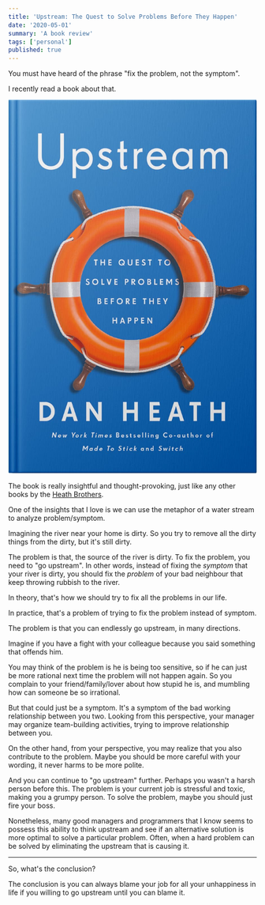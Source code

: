 ```yaml
---
title: 'Upstream: The Quest to Solve Problems Before They Happen'
date: '2020-05-01'
summary: 'A book review'
tags: ['personal']
published: true
---
```


You must have heard of the phrase "fix the problem, not the symptom".

I recently read a book about that.

![Upstream Book](upstream-book.jpg)

The book is really insightful and thought-provoking, just like any other books by the [Heath Brothers](https://heathbrothers.com/).

One of the insights that I love is we can use the metaphor of a water stream to analyze problem/symptom.

Imagining the river near your home is dirty. So you try to remove all the dirty things from the dirty, but it's still dirty.

The problem is that, the source of the river is dirty. To fix the problem, you need to "go upstream". In other words, instead of fixing the _symptom_ that your river is dirty, you should fix the _problem_ of your bad neighbour that keep throwing rubbish to the river.

In theory, that's how we should try to fix all the problems in our life.

In practice, that's a problem of trying to fix the problem instead of symptom.

The problem is that you can endlessly go upstream, in many directions.

Imagine if you have a fight with your colleague because you said something that offends him.

You may think of the problem is he is being too sensitive, so if he can just be more rational next time the problem will not happen again. So you complain to your friend/family/lover about how stupid he is, and mumbling how can someone be so irrational.

But that could just be a symptom. It's a symptom of the bad working relationship between you two. Looking from this perspective, your manager may organize team-building activities, trying to improve relationship between you.

On the other hand, from your perspective, you may realize that you also contribute to the problem. Maybe you should be more careful with your wording, it never harms to be more polite.

And you can continue to "go upstream" further. Perhaps you wasn't a harsh person before this. The problem is your current job is stressful and toxic, making you a grumpy person. To solve the problem, maybe you should just fire your boss.

Nonetheless, many good managers and programmers that I know seems to possess this ability to think upstream and see if an alternative solution is more optimal to solve a particular problem. Often, when a hard problem can be solved by eliminating the upstream that is causing it.

---

So, what's the conclusion?

The conclusion is you can always blame your job for all your unhappiness in life if you willing to go upstream until you can blame it.
